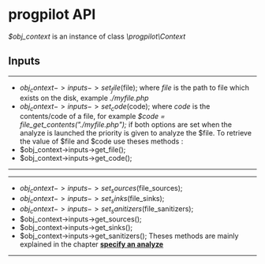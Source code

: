 # progpilot API

*$obj_context* is an instance of class *\progpilot\Context*

## Inputs
***
- $obj_context->inputs->set_file($file);
where *file* is the path to file which exists on the disk, example *./myfile.php*
- $obj_context->inputs->set_code($code);
where *code* is the contents/code of a file, for example *$code = file_get_contents("./myfile.php");*
if both options are set when the analyze is launched the priority is given to analyze the $file.
To retrieve the value of $file and $code use theses methods :
- $obj_context->inputs->get_file();
- $obj_context->inputs->get_code();
***

***
- $obj_context->inputs->set_sources($file_sources);
- $obj_context->inputs->set_sinks($file_sinks);
- $obj_context->inputs->set_sanitizers($file_sanitizers);
- $obj_context->inputs->get_sources();
- $obj_context->inputs->get_sinks();
- $obj_context->inputs->get_sanitizers();
Theses methods are mainly explained in the chapter [**specify an analyze**](./SPECIFY_ANALYZE.md)
***
